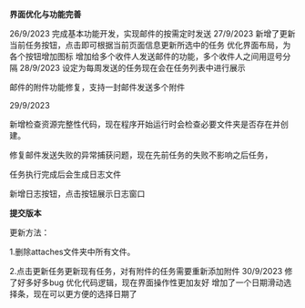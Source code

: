 **界面优化与功能完善**

26/9/2023
完成基本功能开发，实现邮件的按需定时发送
27/9/2023
新增了更新当前任务按钮，点击即可根据当前页面信息更新所选中的任务
优化界面布局，为各个按钮增加图标
增加给多个收件人发送邮件的功能，多个收件人之间用逗号分隔
28/9/2023
设定为每周发送的任务现在会在任务列表中进行展示

邮件的附件功能修复，支持一封邮件发送多个附件

29/9/2023

新增检查资源完整性代码，现在程序开始运行时会检查必要文件夹是否存在并创建。

修复邮件发送失败的异常捕获问题，现在先前任务的失败不影响之后任务，

任务执行完成后会生成日志文件

新增日志按钮，点击按钮展示日志窗口

**提交版本**

更新方法：

1.删除attaches文件夹中所有文件。

2.点击更新任务更新现有任务，对有附件的任务需要重新添加附件
30/9/2023
修了好多好多bug
优化代码逻辑，现在界面操作性更加友好
增加了一个日期滑动选择条，现在可以更方便的选择日期了